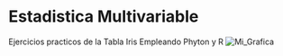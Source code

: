 # Estadistica Multivariable
Ejercicios practicos de la Tabla Iris  Empleando Phyton y R 
![Mi_Grafica](https://github.com/ArgenisPadill/EstadisticaMultiVariable/assets/83727559/8bf1546b-d604-4631-b3d0-9d8eea183ff5)

